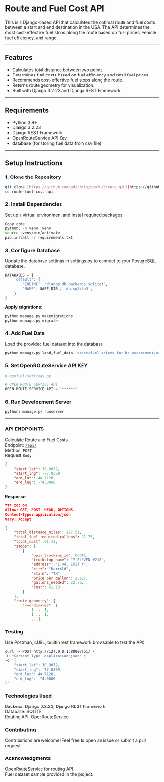 # **Route and Fuel Cost API**

This is a Django-based API that calculates the optimal route and fuel costs between a start and end destination in the USA. The API determines the most cost-effective fuel stops along the route based on fuel prices, vehicle fuel efficiency, and range.

---

## **Features**

- Calculates total distance between two points.
- Determines fuel costs based on fuel efficiency and retail fuel prices.
- Recommends cost-effective fuel stops along the route.
- Returns route geometry for visualization.
- Built with Django 3.2.23 and Django REST Framework.

---

## **Requirements**

- Python 3.8+
- Django 3.2.23
- Django REST Framework
- OpenRouteService API Key
- database (for storing fuel data from csv file)

---

## **Setup Instructions**

### **1. Clone the Repository**
```bash
git clone [https://github.com/adichris/geofuelroute.git](https://github.com/adichris/geofuelroute.git)
cd route-fuel-cost-api
```

### **2. Install Dependencies**
Set up a virtual environment and install required packages:

```bash
Copy code
python3 -m venv .venv
source .venv/bin/activate
pip install -r requirements.txt
```

### **3. Configure Database**
Update the database settings in settings.py to connect to your PostgreSQL database.

```python
DATABASES = {
    'default': {
        'ENGINE': 'django.db.backends.sqlite3',
        'NAME': BASE_DIR / 'db.sqlite3',
    }
}
```
**Apply migrations:**
```bash
python manage.py makemigrations
python manage.py migrate
```

### **4. Add Fuel Data**
Load the provided fuel dataset into the database

```bash
python manage.py load_fuel_data 'asset/fuel-prices-for-be-assessment.csv'
```

### **5. Set OpenROuteService API KEY**
```python
# geofuel/settings.py

# OPEN ROUTE SERVICE API
OPEN_ROUTE_SERVICE_API = "******"
```

### **6. Run Development Server**
```bash
python3 manage.py runserver
```

<hr>

### **API ENDPOINTS**
Calculate Route and Fuel Costs <br>
Endpoint: <code>[/api/](http://127.0.0.1:8000/api/) </code>
<br>Method: <code>POST</code>
<br>Request <code>Body</code>
```json
{
    "start_lat": 38.9072,
    "start_lng": -77.0369,
    "end_lat": 40.7128,
    "end_lng": -74.0060
}
```
**Response**
```json
TTP 200 OK
Allow: GET, POST, HEAD, OPTIONS
Content-Type: application/json
Vary: Accept

{
    "total_distance_miles": 227.51,
    "total_fuel_required_gallons": 22.75,
    "total_cost": 61.13,
    "stops": [
        {
            "opis_trucking_id": 66341,
            "truckstop_name": "7-ELEVEN #218",
            "address": "I-44, EXIT 4",
            "city": "Harrold",
            "state": "TX",
            "price_per_gallon": 2.687,
            "gallons_needed": 22.75,
            "cost": 61.13
        }
    ],
    "route_geometry": {
        "coordinates": [
            [ ... ],
            [ ... ],
            ...]
```

### Testing
Use Postman, cURL, builtin rest framework browsable to test the API:
```bash
curl -X POST http://127.0.0.1:8000/api/ \
-H "Content-Type: application/json" \
-d '{
    "start_lat": 38.9072,
    "start_lng": -77.0369,
    "end_lat": 40.7128,
    "end_lng": -74.0060
}'

```

### Technologies Used
Backend: Django 3.2.23, Django REST Framework
<br>Database: SQLITE
<br>Routing API: OpenRouteService

### Contributing
Contributions are welcome! Feel free to open an issue or submit a pull request.


### Acknowledgments
OpenRouteService for routing API.
<br>Fuel dataset sample provided in the project.

